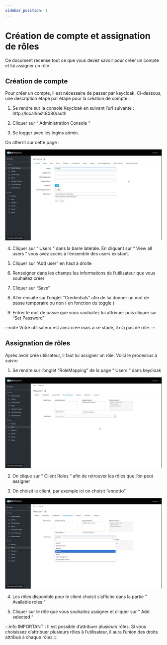 ```yaml
---
sidebar_position: 1
---
```


# Création de compte et assignation de rôles

Ce document recense tout ce que vous devez savoir pour créer un compte et lui assigner un rôle.

## Création de compte

Pour créer un compte, il est nécessaire de passer par keycloak. Ci-dessous, une description étape par étape pour la création de compte :

1. Se rendre sur la console Keycloak en suivant l’url suivante : http://localhost:8080/auth

2. Cliquer sur “ Administration Console “

3. Se logger avec les logins admin.

On atterrit sur cette page :

![Screenshot 1](./assets/screenshot-1.png)

4. Cliquer sur “ Users “ dans la barre latérale. En cliquant sur “ View all users “ vous avez accès à l’ensemble des users existant.

5. Cliquer sur “Add user” en haut à droite

6. Renseigner dans les champs les informations de l’utilisateur que vous souhaitez créer

7. Cliquer sur “Save”

8. Aller ensuite sur l’onglet “Credentials” afin de lui donner un mot de passe temporaire ou non ( en fonction du toggle )

9. Entrer le mot de passe que vous souhaitez lui attrivuer puis cliquer sur “Set Password”

:::note
Votre utilisateur est ainsi crée mais à ce stade, il n’a pas de rôle.
:::

## Assignation de rôles

Après avoir crée utilisateur, il faut lui assigner un rôle. Voici le processus à suivre

1. Se rendre sur l’onglet “RoleMapping” de la page “ Users “ dans keycloak

![Screenshot 2](./assets/screenshot-2.png)

2. On clique sur “ Client Roles “ afin de retrouver les rôles que l’on peut assigner

3. On choisit le client, par exemple ici on choisit “annotto”

![Screenshot 3](./assets/screenshot-3.png)

4. Les rôles disponible pour le client choisit s’affiche dans la partie “ Available roles “

5. Cliquer sur le rôle que vous souhaitez assigner et cliquer sur “ Add selected “

:::info
IMPORTANT : Il est possible d’attribuer plusieurs rôles. Si vous choisissez d’attribuer plusieurs rôles à l’utilisateur, il aura l’union des droits attribué à chaque rôles
:::
